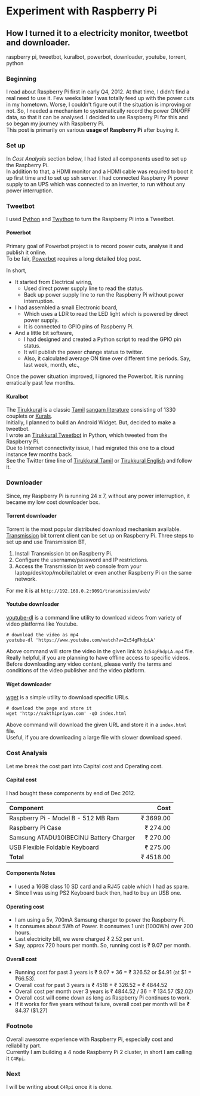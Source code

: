 # Experiment with Raspberry Pi
## How I turned it to a electricity monitor, tweetbot and downloader.
raspberry pi, tweetbot, kuralbot, powerbot, downloader, youtube, torrent, python

### Beginning
I read about Raspberry Pi first in early Q4, 2012.
At that time, I didn't find a real need to use it.
Few weeks later I was totally feed up with the power cuts in my hometown.
Worse, I couldn't figure out if the situation is improving or not.
So, I needed a mechanism to systematically record the power ON/OFF data, so that it can be analysed.
I decided to use Raspberry Pi for this and so began my journey with Raspberry Pi.  
This post is primarily on various **usage of Raspberry Pi** after buying it.

### Set up
In *Cost Analysis* section below, I had listed all components used to set up the Raspberry Pi.  
In addition to that, a HDMI monitor and a HDMI cable was required to boot it up first time and to set up ssh server.
I had connected Raspberry Pi power supply to an UPS which was connected to an inverter, to run without any power interruption.

### Tweetbot
I used [Python](https://www.python.org/) and [Twython](https://twython.readthedocs.org/en/latest/) to turn the Raspberry Pi into a Tweetbot.

#### Powerbot

Primary goal of Powerbot project is to record power cuts, analyse it and publish it online.  
To be fair, [Powerbot](https://twitter.com/powerbot_tn) requires a long detailed blog post.

In short,

* It started from Electrical wiring,
    * Used direct power supply line to read the status.
    * Back up power supply line to run the Raspberry Pi without power interruption.
* I had assembled a small Electronic board,
    * Which uses a LDR to read the LED light which is powered by direct power supply.
    * It is connected to GPIO pins of Raspberry Pi.
* And a little bit software,
    * I had designed and created a Python script to read the GPIO pin status.
    * It will publish the power change status to twitter.
    * Also, it calculated average ON time over different time periods. Say, last week, month, etc.,

Once the power situation improved, I ignored the Powerbot. It is running erratically past few months.  

#### Kuralbot
The [Tirukkural](https://en.wikipedia.org/wiki/Tirukku%E1%B9%9Ba%E1%B8%B7) is a classic [Tamil](https://en.wikipedia.org/wiki/Tamil_language) [sangam literature](https://en.wikipedia.org/wiki/Sangam_literature) consisting of 1330 couplets or [Kurals](https://en.wikipedia.org/wiki/Kural).  
Initially, I planned to build an Android Widget. But, decided to make a tweetbot.  
I wrote an [Tirukkural Tweetbot](https://github.com/sakthipriyan/tirukkural) in Python, which tweeted from the Raspberry Pi.  
Due to Internet connectivity issue, I had migrated this one to a cloud instance few months back.  
See the Twitter time line of [Tirukkural Tamil](https://twitter.com/kural_ta) or [Tirukkural English](https://twitter.com/kural_en) and follow it.

### Downloader
Since, my Raspberry Pi is running 24 x 7, without any power interruption, it  became my low cost downloader box.

#### Torrent downloader
Torrent is the most popular distributed download mechanism available. [Transmission](http://www.transmissionbt.com/) bit torrent client can be set up on Raspberry Pi. Three steps to set up and use Transmission BT,

1. Install Transmission bt on Raspberry Pi.
2. Configure the username/password and IP restrictions.
3. Access the Transmission bt web console from your laptop/desktop/mobile/tablet or even another Raspberry Pi on the same network.

For me it is at `http://192.168.0.2:9091/transmission/web/`

#### Youtube downloader
[youtube-dl](https://rg3.github.io/youtube-dl/) is a command line utility to download videos from variety of video platforms like Youtube.

    # download the video as mp4
    youtube-dl 'https://www.youtube.com/watch?v=Zc54gFhdpLA'

Above command will store the video in the given link to `Zc54gFhdpLA.mp4` file.  
Really helpful, if you are planning to have offline access to specific videos.  
Before downloading any video content, please verify the terms and conditions of the video publisher and the video platform.

#### Wget downloader
[wget](https://www.gnu.org/software/wget/) is a simple utility to download specific URLs.

    # download the page and store it
    wget 'http://sakthipriyan.com' -qO index.html

Above command will download the given URL and store it in a `index.html` file.  
Useful, if you are downloading a large file with slower download speed.

### Cost Analysis
Let me break the cost part into Capital cost and Operating cost.

#### Capital cost
I had bought these components by end of Dec 2012.

Component                               | Cost
:-------------------------------------- | ---------:
Raspberry Pi - Model B - 512 MB Ram     | ₹ 3699.00
Raspberry Pi Case                       | ₹  274.00
Samsung ATADU10IBECINU Battery Charger  | ₹  270.00
USB Flexible Foldable Keyboard          | ₹  275.00
**Total**                               | ₹ 4518.00

#### Components Notes
* I used a 16GB class 10 SD card and a RJ45 cable which I had as spare.
* Since I was using PS2 Keyboard back then, had to buy an USB one.

#### Operating cost
* I am using a 5v, 700mA Samsung charger to power the Raspberry Pi.
* It consumes about 5Wh of Power. It consumes 1 unit (1000Wh) over 200 hours.
* Last electricity bill, we were charged ₹ 2.52 per unit.
* Say, approx 720 hours per month. So, running cost is ₹ 9.07 per month.

#### Overall cost
* Running cost for past 3 years is ₹ 9.07 * 36 = ₹ 326.52 or $4.91 (at $1 = ₹66.53).
* Overall cost for past 3 years is ₹ 4518 + ₹ 326.52 = ₹ 4844.52
* Overall cost per month over 3 years is ₹ 4844.52 / 36 = ₹ 134.57 ($2.02)
* Overall cost will come down as long as Raspberry Pi continues to work.
* If it works for five years without failure, overall cost per month will be ₹ 84.37 ($1.27)

### Footnote
Overall awesome experience with Raspberry Pi, especially cost and reliability part.  
Currently I am building a 4 node Raspberry Pi 2 cluster, in short I am calling it `C4Rpi`.

### Next
I will be writing about `C4Rpi` once it is done.
